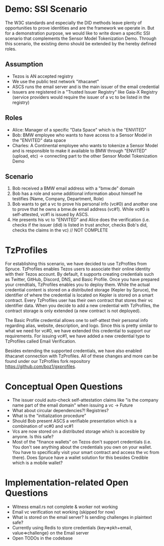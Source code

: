 # Demo: SSI Scenario

The W3C standards and especially the DID methods leave plenty of opportunities to prove identities and are the framework we operate in. But for a demonstration purpose, we would like to write down a specific SSI scenario that complements the Sensor Model Tokenization Demo. Through this scenario, the existing demo should be extended by the hereby defined roles.

## Assumption

- Tezos is AN accepted registry
- We use the public test network "ithacanet"
- ASCS runs the email server and is the main issuer of the email credential
- Issuers are registered in a "Trusted Issuer Registry" like Gaia-X Registry (service providers would require the issuer of a vc to be listed in the registry)

## Roles

- Alice: Manager of a specific "Data Space" which is the "ENVITED"
- Bob: BMW employee who wants to have access to a Sensor Model in the "ENVITED" data space
- Charles: A Continental employee who wants to tokenize a Sensor Model and is responsible to make it available to BMW through "ENVITED"(upload, etc) -> connecting part to the other Sensor Model Tokenization Demo

## Scenario

1. Bob received a BMW email address with a "bmw.de" domain
2. Bob has a role and some additional information about himself he testifies (Name, Company, Department, Role)
3. Bob wants to get a vc to prove his personal info (vc#0) and another one to prove that he owns a bmw.de email address (vc#1). While vc#0 is self-attested, vc#1 is issued by ASCS. 
4. He presents his vc to "ENVITED" and Alice does the verification (i.e. checks if the issuer (did) is listed in trust anchor, checks Bob's did, checks the claims in the vc) // NOT COMPLETE

# TzProfiles

For establishing this scenario, we have decided to use TzProfiles from Spruce. TzProfiles enables Tezos users to associate their online identity with their Tezos account. By default, it supports creating credentials such as Twitter, GitHub, Discord, DNS, and Basic Profile. Once you have prepared your crendtials, TzProfiles enables you to deploy them. While the actual credential content is stored on a distributed storage (Kepler by Spruce), the identifier of where the credential is located on Kepler is stored on a smart contract. Every TzProfiles user has their own contract that stores their vc identifier data. When you decide to add a new credential with TzProfiles, the contract storage is only extended (a new contract is not deployed).

The Basic Profile credential allows one to self-attest their personal info regarding alias, website, description, and logo. Since this is pretty similar to what we need for vc#0, we have extended this credential to support our requirements. For issuing vc#1, we have added a new credential type to TzProfiles called Email Verification.

Besides extending the supported credentials, we have also enabled ithacanet connection with TzProfiles. All of these changes and more can be found under our TzProfiles fork repository https://github.com/boz1/gxprofiles.


# Conceptual Open Questions

- The issuer could auto-check self-attestation claims like "is the company name part of the email domain" when issuing a vc -> Future
- What about circular dependencies?! Registries?
- What is the "initialization procedure"
- Should Bob present ASCS a verifiable presentation which is a combination of vc#0 and vc#1
- Vcs are now stored on a distributed storage which is accesible by anyone. Is this safe?
- Most of the "finance wallets" on Tezos don't support credentials (i.e. You don't see anything about the credentials you own on your wallet. You have to specifically visit your smart contract and access the vc from there). Does Spruce have a wallet solution for this besides Credible which is a mobile wallet?

# Implementation-related Open Questions

- Witness email.rs not complete & worker not working
- Email vc verification not working (skipped for now)
- What is stored on the email server? Is sending challenges in plaintext safe?
- Currently using Redis to store credentials {key=>pkh+email, value=>challenge} on the Email server
- Open TODOs in the codebase
